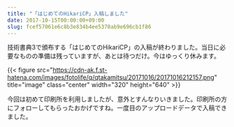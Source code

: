 ```yaml
---
title: "「はじめてのHikariCP」入稿しました"
date: 2017-10-15T00:00:00+09:00
slug: fcef57061e6c8b3e834b4ee5370ab9e696cb1f86
---
```

技術書典3で頒布する「はじめてのHikariCP」の入稿が終わりました。当日に必要なものの準備は残っていますが、あとは待つだけ。今はゆっくり休みます。

{{< figure src="https://cdn-ak.f.st-hatena.com/images/fotolife/q/qtakamitsu/20171016/20171016212157.png" title="image" class="center" width="320" height="640" >}}

今回は初めて印刷所を利用しましたが、意外とすんなりいきました。印刷所の方にフォローしてもらったおかげですね。一度目のアップロードデータで入稿できました。

